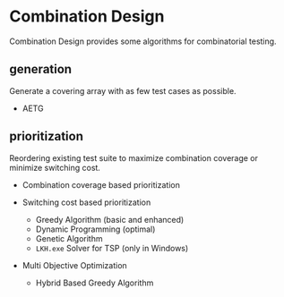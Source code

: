 # Combination Design

Combination Design provides some algorithms for combinatorial testing.

## generation

Generate a covering array with as few test cases as possible.

* AETG

## prioritization

Reordering existing test suite to maximize combination coverage or minimize switching cost.

* Combination coverage based prioritization

* Switching cost based prioritization

	* Greedy Algorithm (basic and enhanced)
	* Dynamic Programming (optimal)
	* Genetic Algorithm
	* `LKH.exe` Solver for TSP (only in Windows)

* Multi Objective Optimization

	* Hybrid Based Greedy Algorithm

